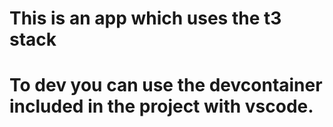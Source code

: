 # This is an app which uses the t3 stack

# To dev you can use the devcontainer included in the project with vscode.


